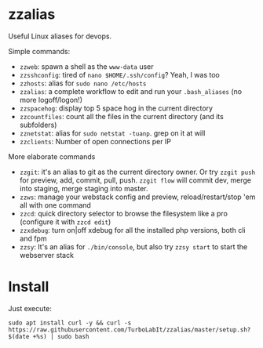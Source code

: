 # zzalias
Useful Linux aliases for devops.


Simple commands:

* `zzweb`: spawn a shell as the `www-data` user
* `zzsshconfig`: tired of `nano $HOME/.ssh/config`? Yeah, I was too
* `zzhosts`: alias for `sudo nano /etc/hosts`
* `zzalias`: a complete workflow to edit and run your `.bash_aliases` (no more logoff/logon!)
* `zzspacehog`: display top 5 space hog in the current directory
* `zzcountfiles`: count all the files in the current directory (and its subfolders)
* `zznetstat`: alias for `sudo netstat -tuanp`. grep on it at will
* `zzclients`: Number of open connections per IP


More elaborate commands

* `zzgit`: it's an alias to git as the current directory owner. Or try `zzgit push` for preview, add, commit, pull, push. `zzgit flow` will commit dev, merge into staging, merge staging into master.
* `zzws`: manage your webstack config and preview, reload/restart/stop 'em all with one command
* `zzcd`: quick directory selector to browse the filesystem like a pro (configure it with `zzcd edit`)
* `zzxdebug`: turn on|off xdebug for all the installed php versions, both cli and fpm
* `zzsy`: It's an alias for `./bin/console`, but also try `zzsy start` to start the webserver stack


# Install
Just execute:

```
sudo apt install curl -y && curl -s https://raw.githubusercontent.com/TurboLabIt/zzalias/master/setup.sh?$(date +%s) | sudo bash
```

